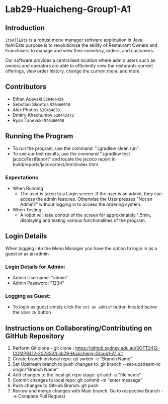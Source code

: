 # Lab29-Huaicheng-Group1-A1

## Introduction
`ItsAllEats` is a robust menu manager software application in Java. ItsAllEats purpose is to revolutionise
the ability of Restaurant Owners and Franchisers to manage and view their inventory, orders, and customers.

Our software provides a centralised location where admin users such as owners and operators are able to
efficiently view the resturants current offerings, view order history, change the current menu and more.


## Contributors

* Ethan Acevski `520406429`
* Sebstian Skontos `520466010`
* Alex Photios `520454833`
* Dmitry Khachumov `520442472`
* Ryan Tanevski `520466098`

## Running the Program
- To run the program, use the command: "./gradlew clean run"
- To see our test results, use the command "./gradlew test jacocoTestReport" and locate the jacoco report in build/reports/jacoco/test/html/index.html
### Expectations
* When Running
  - The user is taken to a Login screen. If the user is an admin, they can access the admin features. Otherwise the User presses "Not an Admin?" without logging in to access the ordering system.
* When Testing
  - A robot will take control of the screen for approximately 1.5min, displaying and testing various functionalities of the program.
## Login Details

When logging into the Menu Manager you have the option to login in as a guest or as an admin

### Login Details for Admin:

* Admin Username: "admin"
* Admin Password: "1234"

### Logging as Guest:

* To login as guest simply click the `not an admin?` button located below the `SIGN IN` button

## Instructions on Collaborating/Contributing on GitHub Repository

1. Perform Git clone - git clone : https://github.sydney.edu.au/SOFT2412-COMP9412-2023S2/Lab29-Huaicheng-Group1-A1.git
2. Create branch on local repo: git switch -c "Branch Name"
3. Set Upstream branch to push changes to: git branch --set-upstream-to origin/"Branch Name"
4. Add changes to the local git repo stage: git add -a "file name"
5. Commit changes to local repo: git commit -m "enter message"
6. Push changes to GitHub Branch: git push
7. Review and merge changes with Main branch: Go to respective Branch --> Complete Pull Request



